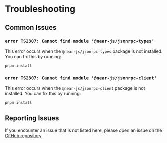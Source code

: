 # Troubleshooting

## Common Issues

### `error TS2307: Cannot find module '@near-js/jsonrpc-types'`

This error occurs when the `@near-js/jsonrpc-types` package is not installed. You can fix this by running:

```bash
pnpm install
```

### `error TS2307: Cannot find module '@near-js/jsonrpc-client'`

This error occurs when the `@near-js/jsonrpc-client` package is not installed. You can fix this by running:

```bash
pnpm install
```

## Reporting Issues

If you encounter an issue that is not listed here, please open an issue on the [GitHub repository](https://github.com/near/near-jsonrpc-client-rs/issues).
